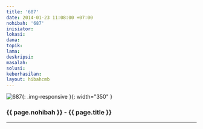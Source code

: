 ```yaml
---
title: '687'
date: 2014-01-23 11:08:00 +07:00
nohibah: '687'
inisiator: 
lokasi: 
dana: 
topik: 
lama: 
deskripsi: 
masalah: 
solusi: 
keberhasilan: 
layout: hibahcmb
---
```


![687](/static/img/hibahcmb/687.png){: .img-responsive }{: width="350" }

### {{ page.nohibah }} - {{ page.title }}

---
